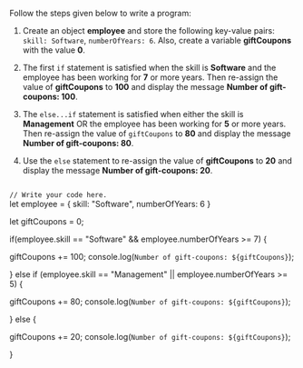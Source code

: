 Follow the steps given below
to write a program:

1. Create an object **employee**
and
store the following key-value pairs:
`skill: Software`, `numberOfYears: 6`.
Also, create a variable **giftCoupons**
with the value **0**.

2. The first `if` statement
is satisfied when
the skill is **Software**
and
the employee has been working
for **7** or more years.
Then re-assign the value of **giftCoupons** to **100**
and
display the message
**Number of gift-coupons: 100**.

3. The `else...if` statement
is satisfied when
either
the skill is **Management**
OR
the employee has been working
for **5** or more years.
Then re-assign the value of `giftCoupons` to **80**
and
display the message
**Number of gift-coupons: 80**.

4. Use the `else` statement to
re-assign the value of **giftCoupons** to **20**
and
display the message
**Number of gift-coupons: 20**.

<Editor lang="javascript" type="exercise">
<code>
// Write your code here.
</code>

<solution>
let employee = {
  skill: "Software",
  numberOfYears: 6
}

let giftCoupons  = 0;

if(employee.skill == "Software" && employee.numberOfYears >= 7) {

  giftCoupons += 100;
  console.log(`Number of gift-coupons: ${giftCoupons}`);

} else if (employee.skill == "Management" || employee.numberOfYears >= 5) {

  giftCoupons += 80;
  console.log(`Number of gift-coupons: ${giftCoupons}`);

} else {

  giftCoupons += 20;
  console.log(`Number of gift-coupons: ${giftCoupons}`);

}
</solution>
</Editor>
